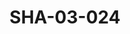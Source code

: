 ---
pid: SHA-03-024
title: SHA-03-024
language: en
original_label: 
rights: Sharhabil Ahmed
location_of_original: Sharhabil Ahmed
photographer_or_studio: 
scanned_from: photograph 8.8 by 12.6
_date: '1984'
location: Libya
description: Sharhabil Ahmed concert
additional_notes: 
permission_display: 'yes'
on_server: 'no'
on_website: 'no'
permalink: /photopages/en/SHA-03-024
layout: photo-page
---